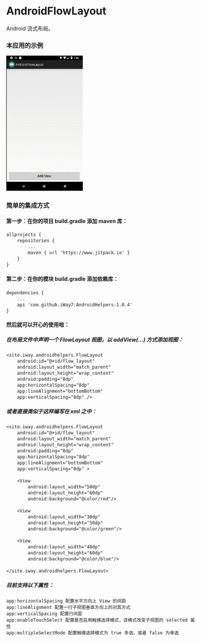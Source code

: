 # AndroidFlowLayout
Android 流式布局。

### 本应用的示例

![image](https://github.com/iWay7/AndroidFlowLayout/blob/master/sample.gif)   

### 简单的集成方式

#### 第一步：在你的项目 build.gradle 添加 maven 库：
```
allprojects {
    repositories {
        ...
        maven { url 'https://www.jitpack.io' }
    }
}
```

#### 第二步：在你的模块 build.gradle 添加依赖库：
```
dependencies {
    ...
    api 'com.github.iWay7:AndroidHelpers:1.0.4'
}
```

#### 然后就可以开心的使用啦：
##### 在布局文件中声明一个 FlowLayout 视图，以 addView(...) 方式添加视图：
```
<site.iway.androidhelpers.FlowLayout
    android:id="@+id/flow_layout"
    android:layout_width="match_parent"
    android:layout_height="wrap_content"
    android:padding="8dp"
    app:horizontalSpacing="8dp"
    app:lineAlignment="bottomBottom"
    app:verticalSpacing="8dp" />
```

##### 或者直接类似于这样编写在 xml 之中：
```
<site.iway.androidhelpers.FlowLayout
    android:id="@+id/flow_layout"
    android:layout_width="match_parent"
    android:layout_height="wrap_content"
    android:padding="8dp"
    app:horizontalSpacing="8dp"
    app:lineAlignment="bottomBottom"
    app:verticalSpacing="8dp" >
    
    <View
        android:layout_width="50dp"
        android:layout_height="60dp"
        android:background="@color/red"/>

    <View
        android:layout_width="30dp"
        android:layout_height="50dp"
        android:background="@color/green"/>

    <View
        android:layout_width="40dp"
        android:layout_height="60dp"
        android:background="@color/blue"/>
    
</site.iway.androidhelpers.FlowLayout>
```

##### 目前支持以下属性：
```
app:horizontalSpacing 配置水平方向上 View 的间距
app:lineAlignment 配置一行子视图垂直方向上的对其方式
app:verticalSpacing 配置行间距
app:enableTouchSelect 配置是否启用触摸选择模式，该模式改变子视图的 selected 属性
app:multipleSelectMode 配置触摸选择模式为 true 多选，或者 false 为单选
```